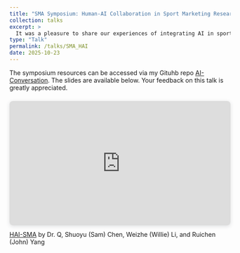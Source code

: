 ```yaml
---
title: "SMA Symposium: Human-AI Collaboration in Sport Marketing Research"
collection: talks
excerpt: >
  It was a pleasure to share our experiences of integrating AI in sport marketing research at SMA 2025 in Phoenix-Glendale. Our talk, "[Human-AI Collaboration in Sport Marketing Research: Harnessing Practical AI Tools and Applications](https://www.canva.com/design/DAG2iWU0pSo/nmELbfPYAFv4hd4SCj61tA/view?utm_content=DAG2iWU0pSo&utm_campaign=designshare&utm_medium=link2&utm_source=uniquelinks&utlId=h572f4da4de)," is dedicated to advancing AI literacy and applications in sport marketing research. We emphasized important considerations for successful human-AI collaboration, including the need for awareness and articulation of research needs, context engineering, systems thinking, output evaluation.
type: "Talk"
permalink: /talks/SMA_HAI
date: 2025-10-23
---
```


The symposium resources can be accessed via my Gituhb repo [AI-Conversation](https://github.com/TyrealQ/AI-Conversation). The slides are available below. Your feedback on this talk is greatly appreciated.

<div style="position: relative; width: 100%; height: 0; padding-top: 56.2500%;
 padding-bottom: 0; box-shadow: 0 2px 8px 0 rgba(63,69,81,0.16); margin-top: 1.6em; margin-bottom: 0.9em; overflow: hidden;
 border-radius: 8px; will-change: transform;">
  <iframe loading="lazy" style="position: absolute; width: 100%; height: 100%; top: 0; left: 0; border: none; padding: 0;margin: 0;"
    src="https://www.canva.com/design/DAG2iWU0pSo/5dZTOShYCtkAThw8aId_bw/view?embed" allowfullscreen="allowfullscreen" allow="fullscreen">
  </iframe>
</div>
<a href="https:&#x2F;&#x2F;www.canva.com&#x2F;design&#x2F;DAG2iWU0pSo&#x2F;5dZTOShYCtkAThw8aId_bw&#x2F;view?utm_content=DAG2iWU0pSo&amp;utm_campaign=designshare&amp;utm_medium=embeds&amp;utm_source=link" target="_blank" rel="noopener">HAI-SMA</a> by Dr. Q, Shuoyu (Sam) Chen, Weizhe (Willie) Li, and Ruichen (John) Yang
